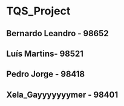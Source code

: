 # TQS_Project

## Bernardo Leandro - 98652
## Luís Martins- 98521
## Pedro Jorge - 98418
## Xela_Gayyyyyyymer - 98401
